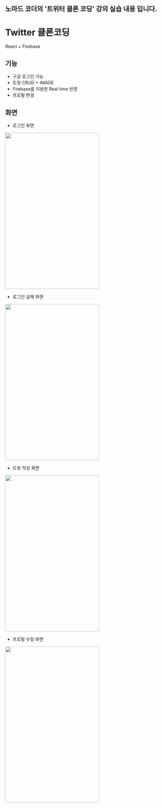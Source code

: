 ## 노마드 코더의 '트위터 클론 코딩' 강의 실습 내용 입니다.
# Twitter 클론코딩
React + Firebase

## 기능
- 구글 로그인 기능
- 트윗 CRUD + IMAGE
- Firebase를 이용한 Real time 반영
- 프로필 변경

## 화면
- 로그인 화면
<img src="https://user-images.githubusercontent.com/48594896/135777868-eef8eafc-65ff-49bb-a253-0580f3e3f1be.PNG" height="500" width="300" />

- 로그인 실패 화면
<img src="https://user-images.githubusercontent.com/48594896/135777966-bdb3973a-7837-4465-866e-c8885eddbb47.PNG" height="500" width="300" />

- 트윗 작성 화면
<img src="https://user-images.githubusercontent.com/48594896/135777987-e02c3ea7-f049-485a-b265-c7bbb5fb1d7a.PNG" height="500" width="300" />

- 프로필 수정 화면
<img src="https://user-images.githubusercontent.com/48594896/135778001-7f04ba1d-d853-4e1c-adf7-f69e8325ce63.PNG" height="500" width="300" />
